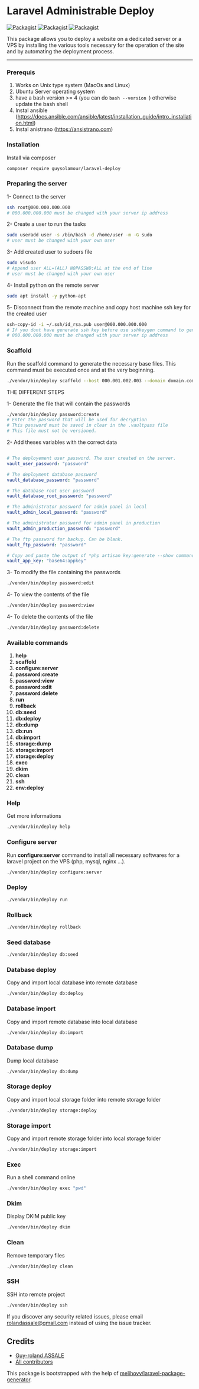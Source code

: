 # Laravel Administrable Deploy

[![Packagist](https://img.shields.io/packagist/v/guysolamour/laravel-administrable-deploy.svg)](https://packagist.org/packages/guysolamour/laravel-administrable-deploy)
[![Packagist](https://poser.pugx.org/guysolamour/laravel-administrable-deploy/d/total.svg)](https://packagist.org/packages/guysolamour/laravel-administrable-deploy)
[![Packagist](https://img.shields.io/packagist/l/guysolamour/laravel-administrable-deploy.svg)](https://packagist.org/packages/guysolamour/laravel-administrable-deploy)

This package allows you to deploy a website on a dedicated server or a VPS by installing the various tools necessary for the operation of the site and by automating the deployment process.

---

### Prerequis
1. Works on Unix type system (MacOs and Linux)
2. Ubuntu Server operating system
3. have a bash version >= 4 (you can do ```bash --version ```) otherwise update the bash shell
4. Instal ansible (https://docs.ansible.com/ansible/latest/installation_guide/intro_installation.html)
5. Instal anistrano (https://ansistrano.com)

### Installation

Install via composer
```bash
composer require guysolamour/laravel-deploy
```

### Preparing the server

1- Connect to the server
```bash
ssh root@000.000.000.000
# 000.000.000.000 must be changed with your server ip address
```


2- Create a user to run the tasks
```bash
sudo useradd user -s /bin/bash -d /home/user -m -G sudo
# user must be changed with your own user
```

3- Add created user to sudoers file
```bash
sudo visudo
# Append user ALL=(ALL) NOPASSWD:ALL at the end of line
# user must be changed with your own user
```

4- Install python on the remote server
```bash
sudo apt install -y python-apt
```

5- Disconnect from the remote machine and copy host machine ssh key for the created user
```bash
ssh-copy-id -i ~/.ssh/id_rsa.pub user@000.000.000.000
# If you dont have generate ssh key before use sshkeygen command to generate newly key
# 000.000.000.000 must be changed with your server ip address
```

### Scaffold

Run the scaffold command to generate the necessary base files. This command must be executed once and at the very beginning.

```bash
./vendor/bin/deploy scaffold --host 000.001.002.003 --domain domain.com --application appname
```


THE DIFFERENT STEPS

1- Generate the file that will contain the passwords
```bash
./vendor/bin/deploy password:create
# Enter the password that will be used for decryption
# This password must be saved in clear in the .vaultpass file
# This file must not be versioned.
```

2- Add theses variables with the correct data
```yaml

# The deployement user password. The user created on the server.
vault_user_password: "password"

# The deployment database password
vault_database_password: "password"

# The database root user password
vault_database_root_password: "password"

# The administrator password for admin panel in local
vault_admin_local_password: "password"

# The administrator password for admin panel in production
vault_admin_production_password: "password"

# The ftp password for backup. Can be blank.
vault_ftp_password: "password"

# Copy and paste the output of *php artisan key:generate --show command
vault_app_key: "base64:appkey"
```


3- To modify the file containing the passwords
```bash
./vendor/bin/deploy password:edit
```

4- To view the contents of the file
```bash
./vendor/bin/deploy password:view
```

4- To delete the contents of the file
```bash
./vendor/bin/deploy password:delete
```

### Available commands

1. **help**
2. **scaffold**
3. **configure:server**
4. **password:create**
5. **password:view**
6. **password:edit**
7. **password:delete**
8. **run**
9. **rollback**
10. **db:seed**
11. **db:deploy**
12. **db:dump**
13. **db:run**
14. **db:import**
15. **storage:dump**
16. **storage:import**
17. **storage:deploy**
18. **exec**
19. **dkim**
20. **clean**
21. **ssh**
22. **env:deploy**


### Help
Get more informations
```sh
./vendor/bin/deploy help
```

### Configure server
Run **configure:server** command to install all necessary softwares for a laravel project on the VPS (php, mysql, nginx ...).

```sh
./vendor/bin/deploy configure:server
```


### Deploy

```sh
./vendor/bin/deploy run
```


### Rollback

```sh
./vendor/bin/deploy rollback
```


### Seed database

```sh
./vendor/bin/deploy db:seed
```


### Database deploy
Copy and import local database into remote database

```sh
./vendor/bin/deploy db:deploy
```


### Database import
Copy and import remote database into local database

```sh
./vendor/bin/deploy db:import
```


### Database dump

Dump local database

```sh
./vendor/bin/deploy db:dump
```

### Storage deploy
Copy and import local storage folder into remote storage folder

```sh
./vendor/bin/deploy storage:deploy
```


### Storage import
Copy and import remote storage folder into local storage folder

```sh
./vendor/bin/deploy storage:import
```



### Exec

Run a shell command online

```sh
./vendor/bin/deploy exec "pwd"
```


### Dkim

Display DKIM public key

```sh
./vendor/bin/deploy dkim
```


### Clean
Remove temporary files

```sh
./vendor/bin/deploy clean
```


### SSH

SSH into remote project

```sh
./vendor/bin/deploy ssh
```

If you discover any security related issues, please email rolandassale@gmail.com
instead of using the issue tracker.

## Credits

- [Guy-roland ASSALE](https://github.com/guysolamour/laravel-administrable-deploy)
- [All contributors](https://github.com/guysolamour/laravel-administrable-deploy/graphs/contributors)

This package is bootstrapped with the help of
[melihovv/laravel-package-generator](https://github.com/melihovv/laravel-package-generator).
